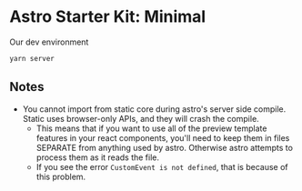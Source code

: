 # Astro Starter Kit: Minimal

Our dev environment

```sh
yarn server
```

## Notes

-   You cannot import from static core during astro's server side compile. Static uses browser-only APIs, and they will crash the compile.
    -   This means that if you want to use all of the preview template features in your react components, you'll need to keep them in files SEPARATE from anything used by astro. Otherwise astro attempts to process them as it reads the file.
    -   If you see the error `CustomEvent is not defined`, that is because of this problem.
